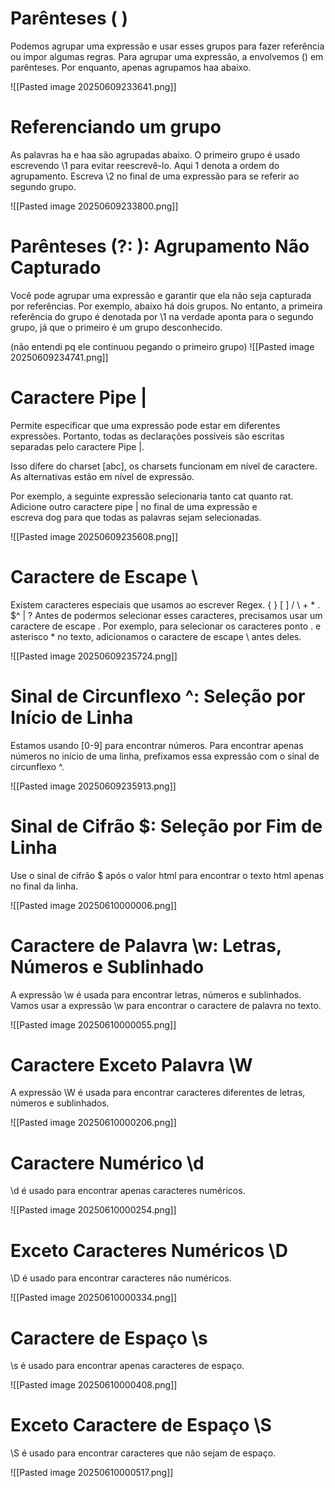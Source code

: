 
# Parênteses ( )

Podemos agrupar uma expressão e usar esses grupos para fazer referência ou impor algumas regras. Para agrupar uma expressão, a envolvemos () em parênteses. Por enquanto, apenas agrupamos haa abaixo.

![[Pasted image 20250609233641.png]]

# Referenciando um grupo

As palavras ha e haa são agrupadas abaixo. O primeiro grupo é usado escrevendo \1 para evitar reescrevê-lo. Aqui 1 denota a ordem do agrupamento. Escreva \2 no final de uma expressão para se referir ao segundo grupo.

![[Pasted image 20250609233800.png]]

# Parênteses (?: ): Agrupamento Não Capturado

Você pode agrupar uma expressão e garantir que ela não seja capturada por referências. Por exemplo, abaixo há dois grupos. No entanto, a primeira referência do grupo é denotada por \1 na verdade aponta para o segundo grupo, já que o primeiro é um grupo desconhecido.

(não entendi pq ele continuou pegando o primeiro grupo)
![[Pasted image 20250609234741.png]]

# Caractere Pipe |

Permite especificar que uma expressão pode estar em diferentes expressões. Portanto, todas as declarações possíveis são escritas separadas pelo caractere Pipe |. 

Isso difere do charset [abc], os charsets funcionam em nível de caractere. As alternativas estão em nível de expressão. 

Por exemplo, a seguinte expressão selecionaria tanto cat quanto rat. Adicione outro caractere pipe | no final de uma expressão e escreva dog para que todas as palavras sejam selecionadas.

![[Pasted image 20250609235608.png]]

# Caractere de Escape \

Existem caracteres especiais que usamos ao escrever Regex. { } [ ] / \ + * . $^ | ? Antes de podermos selecionar esses caracteres, precisamos usar um caractere de escape \. Por exemplo, para selecionar os caracteres ponto . e asterisco * no texto, adicionamos o caractere de escape \ antes deles.

![[Pasted image 20250609235724.png]]

# Sinal de Circunflexo ^: Seleção por Início de Linha

Estamos usando [0-9] para encontrar números. Para encontrar apenas números no início de uma linha, prefixamos essa expressão com o sinal de circunflexo ^.

![[Pasted image 20250609235913.png]]

# Sinal de Cifrão $: Seleção por Fim de Linha

Use o sinal de cifrão $ após o valor html para encontrar o texto html apenas no final da linha.

![[Pasted image 20250610000006.png]]

# Caractere de Palavra \w: Letras, Números e Sublinhado

A expressão \w é usada para encontrar letras, números e sublinhados. Vamos usar a expressão \w para encontrar o caractere de palavra no texto.

![[Pasted image 20250610000055.png]]

# Caractere Exceto Palavra \W

A expressão \W é usada para encontrar caracteres diferentes de letras, números e sublinhados.

![[Pasted image 20250610000206.png]]

# Caractere Numérico \d

\d é usado para encontrar apenas caracteres numéricos.

![[Pasted image 20250610000254.png]]

# Exceto Caracteres Numéricos \D

\D é usado para encontrar caracteres não numéricos.

![[Pasted image 20250610000334.png]]

# Caractere de Espaço \s

\s é usado para encontrar apenas caracteres de espaço.

![[Pasted image 20250610000408.png]]

# Exceto Caractere de Espaço \S

\S é usado para encontrar caracteres que não sejam de espaço.

![[Pasted image 20250610000517.png]]

